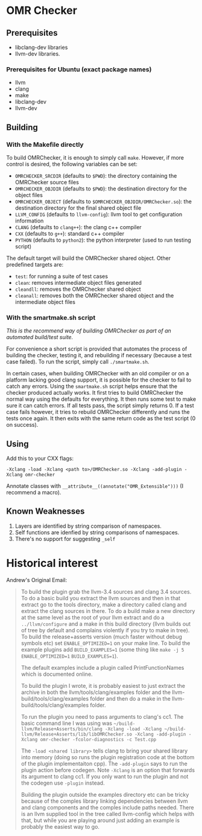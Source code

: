 <!--
Copyright (c) 2016, 2017 IBM Corp. and others

This program and the accompanying materials are made available under
the terms of the Eclipse Public License 2.0 which accompanies this
distribution and is available at https://www.eclipse.org/legal/epl-2.0/
or the Apache License, Version 2.0 which accompanies this distribution and
is available at https://www.apache.org/licenses/LICENSE-2.0.

This Source Code may also be made available under the following
Secondary Licenses when the conditions for such availability set
forth in the Eclipse Public License, v. 2.0 are satisfied: GNU
General Public License, version 2 with the GNU Classpath 
Exception [1] and GNU General Public License, version 2 with the
OpenJDK Assembly Exception [2].

[1] https://www.gnu.org/software/classpath/license.html
[2] http://openjdk.java.net/legal/assembly-exception.html

SPDX-License-Identifier: EPL-2.0 OR Apache-2.0
-->

# OMR Checker 

## Prerequisites 

* libclang-dev libraries 
* llvm-dev libraries. 

### Prerequisites for Ubuntu (exact package names)

* llvm
* clang
* make
* libclang-dev
* llvm-dev

## Building

### With the Makefile directly

To build OMRChecker, it is enough to simply call `make`. However, if more control is
desired, the following variables can be set:

* `OMRCHECKER_SRCDIR` (defaults to `$PWD`): the directory containing the OMRChecker
source files
* `OMRCHECKER_OBJDIR` (defaults to `$PWD`): the destination directory for the object files
* `OMRCHECKER_OBJECT` (defaults to `$OMRCHECKER_OBJDIR/OMRChecker.so`): the destination
directory for the final shared object file
* `LLVM_CONFIG` (defaults to `llvm-config`): llvm tool to get configuration information
* `CLANG` (defaults to `clang++`): the clang c++ compiler
* `CXX` (defaults to `g++`): standard c++ compiler
* `PYTHON` (defaults to `python2`): the python interpreter (used to run testing script)

The default target will build the OMRChecker shared object. Other predefined targets are:
* `test`: for running a suite of test cases
* `clean`: removes intermediate object files generated
* `cleandll`: removes the OMRChecker shared object
* `cleanall`: removes both the OMRChecker shared object and the intermediate object files

### With the smartmake.sh script

*This is the recommend way of building OMRChecker as part of an automated build/test suite.*

For convenience a short script is provided that automates the process of building the
checker, testing it, and rebuilding if necessary (because a test case failed). To run
the script, simply call `./smartmake.sh`.

In certain cases, when building OMRChecker with an old compiler or on a platform lacking
good clang support, it is possible for the checker to fail to catch any errors. Using
the `smartmake.sh` script helps ensure that the checker produced actually works. It first
tries to build OMRChecker the normal way using the defaults for everything. It then runs
some test to make sure it can catch errors. If all tests pass, the script simply returns 0.
If a test case fails however, it tries to rebuild OMRChecker differently and runs the
tests once again. It then exits with the same return code as the test script (0 on success).

## Using 

Add this to your CXX flags: 

    -Xclang -load -Xclang <path to>/OMRChecker.so -Xclang -add-plugin -Xclang omr-checker

Annotate classes with `__attribute__((annotate("OMR_Extensible")))` (I recommend a macro). 

## Known Weaknesses

1. Layers are identified by string comparison of namespaces. 
2. Self functions are idenfied by string comparisons of namespaces. 
3. There's no support for suggesting `_self`

# Historical interest

Andrew's Original Email:

> To build the plugin grab the llvm-3.4 sources and clang 3.4 sources. To do a
> basic build you extract the llvm sources and then in that extract go to the
> tools directory, make a directory called clang and extract the clang sources in
> there. To do a build make a new directory at the same level as the root of your
> llvm extract and do a `../llvm/configure` and a make in this build directory
> (llvm builds out of tree by default and complains violently if you try to make
> in tree). To build the release+asserts version (much faster without debug
> symbols etc) set `ENABLE_OPTIMIZED=1` on your make line. To build the example
> plugins add `BUILD_EXAMPLES=1` (some thing like `make -j 5 ENABLE_OPTIMIZED=1`
> `BUILD_EXAMPLES=1`).
> 
> The default examples include a plugin called PrintFunctionNames which is
> documented online.
> 
> To build the plugin I wrote, it is probably easiest to just extract the archive
> in both the llvm/tools/clang/examples folder and the
> llvm-build/tools/clang/examples folder and then do a make in the
> llvm-build/tools/clang/examples folder.
> 
> To run the plugin you need to pass arguments to clang's cc1. The basic command
> line I was using was `~/build-llvm/Release+Asserts/bin/clang -Xclang -load
> -Xclang ~/build-llvm/Release+Asserts/lib/libOMRChecker.so -Xclang -add-plugin
> -Xclang omr-checker -fcolor-diagnostics -c Test.cpp`
> 
> The `-load <shared library>` tells clang to bring your shared library into memory
> (doing so runs the plugin registration code at the bottom of the plugin
> implementaiton cpp). The `-add-plugin` says to run the plugin action before
> codegen. Note `-Xclang` is an option that forwards its argument to clang cc1. If
> you only want to run the plugin and not the codegen use `-plugin` instead.
> 
> Building the plugin outside the examples directory etc can be tricky because of
> the comples library linking dependencies between llvm and clang components and
> the comples include paths needed. There is an llvm supplied tool in the tree
> called llvm-config which helps with that, but while you are playing around just
> adding an example is probably the easiest way to go.

